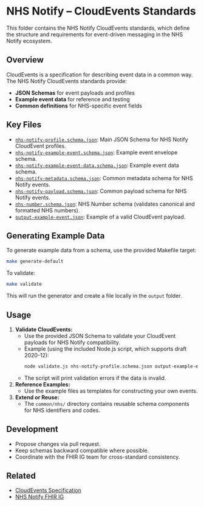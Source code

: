 # NHS Notify – CloudEvents Standards

This folder contains the NHS Notify CloudEvents standards, which define the structure and requirements for event-driven messaging in the NHS Notify ecosystem.

## Overview

CloudEvents is a specification for describing event data in a common way. The NHS Notify CloudEvents standards provide:

- **JSON Schemas** for event payloads and profiles
- **Example event data** for reference and testing
- **Common definitions** for NHS-specific event fields

## Key Files

- [`nhs-notify-profile.schema.json`](nhs-notify-profile.schema.json): Main JSON Schema for NHS Notify CloudEvent profiles.
- [`nhs-notify-example-event.schema.json`](nhs-notify-example-event.schema.json): Example event envelope schema.
- [`nhs-notify-example-event-data.schema.json`](nhs-notify-example-event-data.schema.json): Example event data schema.
- [`nhs-notify-metadata.schema.json`](nhs-notify-metadata.schema.json): Common metadata schema for NHS Notify events.
- [`nhs-notify-payload.schema.json`](nhs-notify-payload.schema.json): Common payload schema for NHS Notify events.
- [`nhs-number.schema.json`](nhs-number.schema.json): NHS Number schema (validates canonical and formatted NHS numbers).
- [`output-example-event.json`](output-example-event.json): Example of a valid CloudEvent payload.


## Generating Example Data

To generate example data from a schema, use the provided Makefile target:

```sh
make generate-default
```

To validate:

```sh
make validate
```

This will run the generator and create a file locally in the `output` folder.

## Usage

1. **Validate CloudEvents:**
    - Use the provided JSON Schema to validate your CloudEvent payloads for NHS Notify compatibility.
    - Example (using the included Node.js script, which supports draft 2020-12):
       ```sh
       node validate.js nhs-notify-profile.schema.json output-example-event.json
       ```
    - The script will print validation errors if the data is invalid.
2. **Reference Examples:**
   - Use the example files as templates for constructing your own events.
3. **Extend or Reuse:**
   - The `common/nhs/` directory contains reusable schema components for NHS identifiers and codes.

## Development

- Propose changes via pull request.
- Keep schemas backward compatible where possible.
- Coordinate with the FHIR IG team for cross-standard consistency.

## Related

- [CloudEvents Specification](https://cloudevents.io/)
- [NHS Notify FHIR IG](../fhir/README.md)
